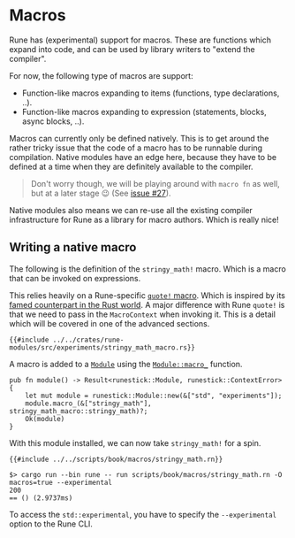 # Macros

Rune has (experimental) support for macros. These are functions which expand
into code, and can be used by library writers to "extend the compiler".

For now, the following type of macros are support:
* Function-like macros expanding to items (functions, type declarations, ..).
* Function-like macros expanding to expression (statements, blocks, async blocks, ..).

Macros can currently only be defined natively. This is to get around the rather
tricky issue that the code of a macro has to be runnable during compilation.
Native modules have an edge here, because they have to be defined at a time when
they are definitely available to the compiler.

> Don't worry though, we will be playing around with `macro fn` as well, but at
> a later stage 😉 (See [issue #27]).

Native modules also means we can re-use all the existing compiler infrastructure
for Rune as a library for macro authors. Which is really nice!

[issue #27]: https://github.com/rune-rs/rune/issues/27

## Writing a native macro

The following is the definition of the `stringy_math!` macro. Which is a macro
that can be invoked on expressions.

This relies heavily on a Rune-specific [`quote!` macro]. Which is inspired by its
[famed counterpart in the Rust world]. A major difference with Rune `quote!` is
that we need to pass in the `MacroContext` when invoking it. This is a detail
which will be covered in one of the advanced sections.

```rust,noplaypen
{{#include ../../crates/rune-modules/src/experiments/stringy_math_macro.rs}}
```

A macro is added to a [`Module`] using the [`Module::macro_`] function.

```rust,noplaypen
pub fn module() -> Result<runestick::Module, runestick::ContextError> {
    let mut module = runestick::Module::new(&["std", "experiments"]);
    module.macro_(&["stringy_math"], stringy_math_macro::stringy_math)?;
    Ok(module)
}
```

With this module installed, we can now take `stringy_math!` for a spin.

```rune
{{#include ../../scripts/book/macros/stringy_math.rn}}
```

```text
$> cargo run --bin rune -- run scripts/book/macros/stringy_math.rn -O macros=true --experimental
200
== () (2.9737ms)
```

To access the `std::experimental`, you have to specify the `--experimental`
option to the Rune CLI.

[`quote!` macro]: https://docs.rs/rune/0/rune/macro.quote.html
[famed counterpart in the Rust world]: https://docs.rs/quote/1/quote/
[`Module`]: https://docs.rs/runestick/0/runestick/module/struct.Module.html
[`Module::macro_`]: https://docs.rs/runestick/0/runestick/module/struct.Module.html#method.macro_
